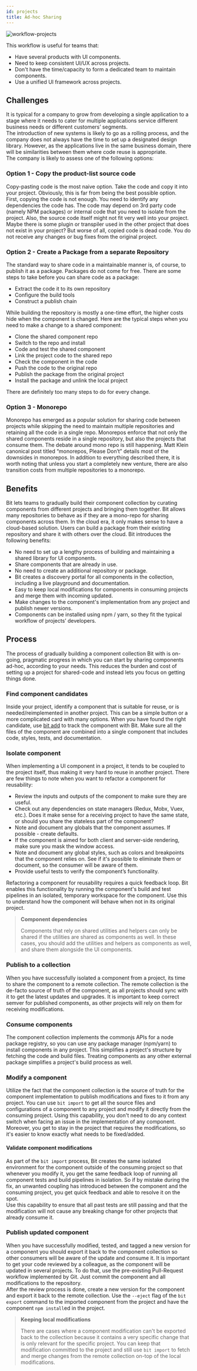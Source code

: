 ```yaml
---
id: projects
title: Ad-hoc Sharing
---
```


![workflow-projects](https://storage.googleapis.com/static.bit.dev/docs/images/workflow_projects.png)

This workflow is useful for teams that:

- Have several products with UI components.
- Need to keep consistent UI/UX across projects.
- Don't have the time/capacity to form a dedicated team to maintain components.
- Use a unified UI framework across projects.

## Challenges

It is typical for a company to grow from developing a single application to a stage where it needs to cater for multiple applications service different business needs or different customers’ segments.  
The introduction of new systems is likely to go as a rolling process, and the company does not always have the time to set up a designated design library. However, as the applications live in the same business domain, there will be similarities between them where code reuse is appropriate.  
The company is likely to assess one of the following options:  

### Option 1 - Copy the product-list source code

Copy-pasting code is the most naive option. Take the code and copy it into your project. Obviously, this is far from being the best possible option.  
First, copying the code is not enough. You need to identify any dependencies the code has. The code may depend on 3rd party code (namely NPM packages) or internal code that you need to isolate from the project.
Also, the source code itself might not fit very well into your project. Maybe there is some plugin or transpiler used in the other project that does not exist in your project?
But worse of all, copied code is dead code. You do not receive any changes or bug fixes from the original project.

### Option 2 - Create a Package from a separate Repository

The standard way to share code in a maintainable manner is, of course, to publish it as a package. Packages do not come for free. There are some steps to take before you can share code as a package:

- Extract the code it to its own repository
- Configure the build tools
- Construct a publish chain

While building the repository is mostly a one-time effort, the higher costs hide when the component is changed. Here are the typical steps when you need to make a change to a shared component:

- Clone the shared component repo
- Switch to the repo and install
- Code and test the shared component
- Link the project code to the shared repo
- Check the component in the code
- Push the code to the original repo
- Publish the package from the original project
- Install the package and unlink the local project

There are definitely too many steps to do for every change.

### Option 3 - Monorepo

Monorepo has emerged as a popular solution for sharing code between projects while skipping the need to maintain multiple repositories and retaining all the code in a single repo. Monorepos enforce that not only the shared components reside in a single repository, but also the projects that consume them.
The debate around mono repo is still happening. Matt Klein canonical post titled “monorepos, Please Don’t” details most of the downsides in monorepos.
In addition to everything described there, it is worth noting that unless you start a completely new venture, there are also transition costs from multiple repositories to a monorepo.

## Benefits

Bit lets teams to gradually build their component collection by curating components from different projects and bringing them together. Bit allows many repositories to behave as if they are a mono-repo for sharing components across them. In the cloud era, it only makes sense to have a cloud-based solution. Users can build a package from their existing repository and share it with others over the cloud.
Bit introduces the following benefits:

- No need to set up a lengthy process of building and maintaining a shared library for UI components.
- Share components that are already in use.
- No need to create an additional repository or package.
- Bit creates a discovery portal for all components in the collection, including a live playground and documentation.
- Easy to keep local modifications for components in consuming projects and merge them with incoming updated.
- Make changes to the component's implementation from any project and publish newer versions.
- Components can be installed using npm / yarn, so they fit the typical workflow of projects’ developers.

## Process

The process of gradually building a component collection Bit with is on-going, pragmatic progress in which you can start by sharing components ad-hoc, according to your needs. This reduces the burden and cost of setting up a project for shared-code and instead lets you focus on getting things done.

### Find component candidates

Inside your project, identify a component that is suitable for reuse, or is needed/reimplemented in another project. This can be a simple button or a more complicated card with many options. When you have found the right candidate, use [bit add](/docs/tracking...) to track the component with Bit. Make sure all the files of the component are combined into a single component that includes code, styles, tests, and documentation.

### Isolate component

When implementing a UI component in a project, it tends to be coupled to the project itself, thus making it very hard to reuse in another project. There are few things to note when you want to refactor a component for reusability:

- Review the inputs and outputs of the component to make sure they are useful.
- Check out any dependencies on state managers (Redux, Mobx, Vuex, etc.). Does it make sense for a receiving project to have the same state, or should you share the stateless part of the component?
- Note and document any globals that the component assumes. If possible - create defaults.
- If the component is aimed for both client and server-side rendering, make sure you mask the window access.
- Note and document any global styles, such as colors and breakpoints that the component relies on. See if it's possible to eliminate them or document, so the consumer will be aware of them.
- Provide useful tests to verify the component’s functionality.

Refactoring a component for reusability requires a quick feedback loop. Bit enables this functionality by running the component's build and test pipelines in an isolated, temporary workspace for the component. Use this to understand how the component will behave when not in its original project.

> **Component dependencies**
>
> Components that rely on shared utilities and helpers can only be shared if the utilities are shared as components as well. In these cases, you should add the utilities and helpers as components as well, and share them alongside the UI components.

### Publish to a collection

When you have successfully isolated a component from a project, its time to share the component to a remote collection. The remote collection is the de-facto source of truth of the component, as all projects should sync with it to get the latest updates and upgrades. It is important to keep correct semver for published components, as other projects will rely on them for receiving modifications.

### Consume components

The component collection implements the commonjs APIs for a node package registry, so you can use any package manager (npm/yarn) to install components in any project. This simplifies a project's structure by fetching the code and build files. Treating components as any other external package simplifies a project's build process as well.

### Modify a component

Utilize the fact that the component collection is the source of truth for the component implementation to publish modifications and fixes to it from any project. You can use `bit import` to get all the source files and configurations of a component to any project and modify it directly from the consuming project. Using this capability, you don't need to do any context switch when facing an issue in the implementation of any component. Moreover, you get to stay in the project that requires the modifications, so it's easier to know exactly what needs to be fixed/added.

#### Validate component modifications

As part of the `bit import` process, Bit creates the same isolated environment for the component outside of the consuming project so that whenever you modify it, you get the same feedback loop of running all component tests and build pipelines in isolation. So if by mistake during the fix, an unwanted coupling has introduced between the component and the consuming project, you get quick feedback and able to resolve it on the spot.  
Use this capability to ensure that all past tests are still passing and that the modification will not cause any breaking change for other projects that already consume it.

### Publish updated component

When you have successfully modified, tested, and tagged a new version for a component you should export it back to the component collection so other consumers will be aware of the update and consume it. It is important to get your code reviewed by a colleague, as the component will be updated in several projects. To do that, use the pre-existing Pull-Request workflow implemented by Git. Just commit the component and all modifications to the repository.  
After the review process is done, create a new version for the component and export it back to the remote collection. Use the `--eject` flag of the `bit export` command to the imported component from the project and have the component `npm install`ed in the project.

> **Keeping local modifications**
>
> There are cases where a component modification can't be exported back to the collection because it contains a very specific change that is only relevant for the specific project. You can keep that modification committed to the project and still use `bit import` to fetch and merge changes from the remote collection on-top of the local modifications.
